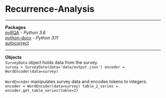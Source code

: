 # Recurrence-Analysis

---
**Packages** <br/>
[pyRQA](https://pypi.org/project/PyRQA/2.0.0/) - *Python 3.6* <br/>
[python-docx](https://pypi.org/project/python-docx/) - *Python 3.11* <br/>
[autocorrect](https://github.com/filyp/autocorrect) <br/>

---
**Objects** <br/>
`SurveyData` object holds data from the survey. <br/>
`survey = SurveyData(data='data/output.json')
encoder = WordEncoder(data=survey)` <br/><br/>
`WordEncoder` manipulates survey data and encodes tokens to integers. <br/>
`encoder = WordEncoder(data=survey)
table_2_series = encoder.get_table_series(table=2)`


